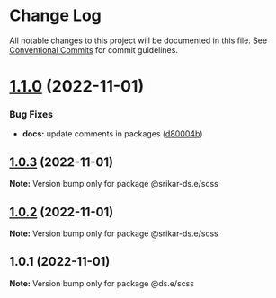 # Change Log

All notable changes to this project will be documented in this file.
See [Conventional Commits](https://conventionalcommits.org) for commit guidelines.

# [1.1.0](https://github.com/srikarst/core/compare/v1.0.4...v1.1.0) (2022-11-01)


### Bug Fixes

* **docs:** update comments in packages ([d80004b](https://github.com/srikarst/core/commit/d80004b2735b336f2d7c7816925efcd76557ea22))





## [1.0.3](https://github.com/srikarst/core/compare/v1.0.2...v1.0.3) (2022-11-01)

**Note:** Version bump only for package @srikar-ds.e/scss





## [1.0.2](https://github.com/srikarst/core/compare/v1.0.1...v1.0.2) (2022-11-01)

**Note:** Version bump only for package @srikar-ds.e/scss





## 1.0.1 (2022-11-01)

**Note:** Version bump only for package @ds.e/scss
